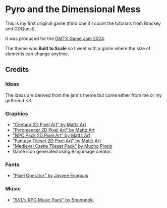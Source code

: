 # Pyro and the Dimensional Mess

This is my first original game (third one if I count the tutorials from Brackey and GDQuest).

It was produced for the [GMTK Game Jam 2024](https://itch.io/jam/gmtk-2024).

The theme was **Built to Scale** so I went with a game where the size of elements can change anytime.

## Credits

### Ideas

The ideas are derived from the jam's theme but come either from me or my girlfriend <3

### Graphics

- ["Centaur 2D Pixel Art" by Mattz Art](https://xzany.itch.io/centaur-2d-pixel-art)
- ["Pyromancer 2D Pixel Art" by Mattz Art](https://xzany.itch.io/pyromancer-2d-pixel-art)
- ["NPC Pack 2D Pixel Art" by Mattz Art](https://xzany.itch.io/npc-characters-2d-pixel-art)
- ["Fantasy Tileset 2D Pixel Art" by Mattz Art](https://xzany.itch.io/fantasy-tileset-2d-pixel-art)
- ["Medieval Castle Tileset Pack" by Mucho Pixels](https://muchopixels.itch.io/medieval-castle-tileset-pack)
- Game icon generated using Bing image creator.

### Fonts

- ["Pixel Operator" by Jayvee Enaguas](https://www.dafont.com/pixel-operator.font)

### Music

- ["SVL's RPG Music Pack" by Shononoki](https://shononoki.itch.io/rpg-music-pack-svl)
